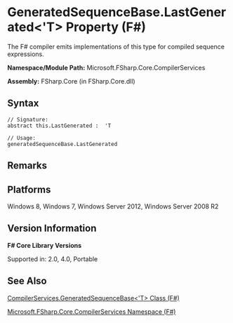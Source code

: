 # GeneratedSequenceBase.LastGenerated<'T> Property (F#)

The F# compiler emits implementations of this type for compiled sequence expressions.

**Namespace/Module Path:** Microsoft.FSharp.Core.CompilerServices

**Assembly:** FSharp.Core (in FSharp.Core.dll)


## Syntax

```
// Signature:
abstract this.LastGenerated :  'T

// Usage:
generatedSequenceBase.LastGenerated
```

## Remarks

## Platforms
Windows 8, Windows 7, Windows Server 2012, Windows Server 2008 R2


## Version Information
**F# Core Library Versions**

Supported in: 2.0, 4.0, Portable




## See Also
[CompilerServices.GeneratedSequenceBase&#60;'T&#62; Class &#40;F&#35;&#41;](CompilerServices.GeneratedSequenceBase%3C%27T%3E+Class+%28FSharp%29.md)

[Microsoft.FSharp.Core.CompilerServices Namespace &#40;F&#35;&#41;](Microsoft.FSharp.Core.CompilerServices+Namespace+%28FSharp%29.md)

